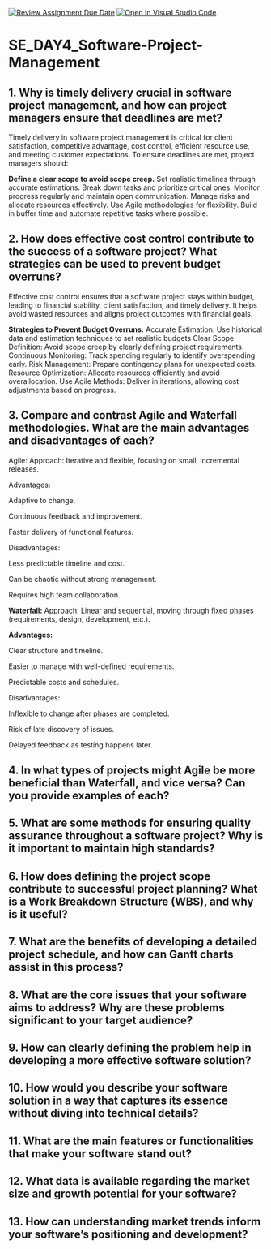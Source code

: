 [![Review Assignment Due Date](https://classroom.github.com/assets/deadline-readme-button-22041afd0340ce965d47ae6ef1cefeee28c7c493a6346c4f15d667ab976d596c.svg)](https://classroom.github.com/a/9pw6JKcu)
[![Open in Visual Studio Code](https://classroom.github.com/assets/open-in-vscode-2e0aaae1b6195c2367325f4f02e2d04e9abb55f0b24a779b69b11b9e10269abc.svg)](https://classroom.github.com/online_ide?assignment_repo_id=18821767&assignment_repo_type=AssignmentRepo)
# SE_DAY4_Software-Project-Management
## 1. Why is timely delivery crucial in software project management, and how can project managers ensure that deadlines are met?
Timely delivery in software project management is critical for client satisfaction, competitive advantage, cost control, efficient resource use, and meeting customer expectations. To ensure deadlines are met, project managers should:

**Define a clear scope to avoid scope creep.**
Set realistic timelines through accurate estimations.
Break down tasks and prioritize critical ones.
Monitor progress regularly and maintain open communication.
Manage risks and allocate resources effectively.
Use Agile methodologies for flexibility.
Build in buffer time and automate repetitive tasks where possible.
## 2. How does effective cost control contribute to the success of a software project? What strategies can be used to prevent budget overruns?
Effective cost control ensures that a software project stays within budget, leading to financial stability, client satisfaction, and timely delivery. It helps avoid wasted resources and aligns project outcomes with financial goals.

**Strategies to Prevent Budget Overruns:**
Accurate Estimation: Use historical data and estimation techniques to set realistic budgets
Clear Scope Definition: Avoid scope creep by clearly defining project requirements.
Continuous Monitoring: Track spending regularly to identify overspending early.
Risk Management: Prepare contingency plans for unexpected costs.
Resource Optimization: Allocate resources efficiently and avoid overallocation.
Use Agile Methods: Deliver in iterations, allowing cost adjustments based on progress.
## 3. Compare and contrast Agile and Waterfall methodologies. What are the main advantages and disadvantages of each?
Agile:
Approach: Iterative and flexible, focusing on small, incremental releases.

Advantages:

Adaptive to change.

Continuous feedback and improvement.

Faster delivery of functional features.

Disadvantages:

Less predictable timeline and cost.

Can be chaotic without strong management.

Requires high team collaboration.

**Waterfall:**
Approach: Linear and sequential, moving through fixed phases (requirements, design, development, etc.).

**Advantages:**

Clear structure and timeline.

Easier to manage with well-defined requirements.

Predictable costs and schedules.

Disadvantages:

Inflexible to change after phases are completed.

Risk of late discovery of issues.

Delayed feedback as testing happens later.
## 4. In what types of projects might Agile be more beneficial than Waterfall, and vice versa? Can you provide examples of each?
## 5. What are some methods for ensuring quality assurance throughout a software project? Why is it important to maintain high standards?
## 6. How does defining the project scope contribute to successful project planning? What is a Work Breakdown Structure (WBS), and why is it useful?
## 7. What are the benefits of developing a detailed project schedule, and how can Gantt charts assist in this process?
## 8. What are the core issues that your software aims to address? Why are these problems significant to your target audience?
## 9. How can clearly defining the problem help in developing a more effective software solution?
## 10. How would you describe your software solution in a way that captures its essence without diving into technical details?
## 11. What are the main features or functionalities that make your software stand out?
## 12. What data is available regarding the market size and growth potential for your software?
## 13. How can understanding market trends inform your software’s positioning and development?
